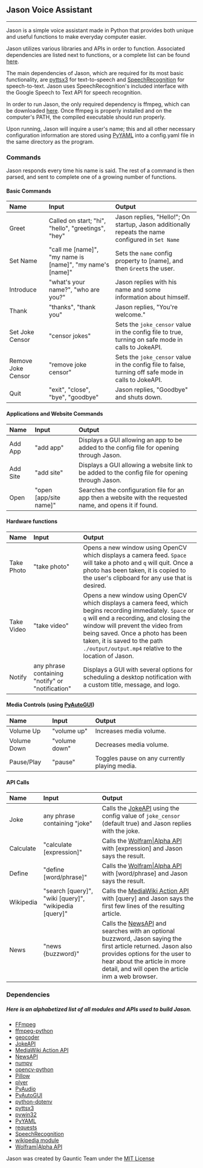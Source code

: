 ## Jason Voice Assistant
___
Jason is a simple voice assistant made in Python that provides both unique and useful functions to make everyday computer easier. 

Jason utilizes various libraries and APIs in order to function. Associated dependencies are listed next to functions, or a complete list can be found [here](#dependencies).

The main dependencies of Jason, which are required for its most basic functionality, are [pyttsx3](https://pypi.org/project/pyttsx3/) for text-to-speech and [SpeechRecognition](https://pypi.org/project/SpeechRecognition/) for speech-to-text.
Jason uses SpeechRecognition's included interface with the Google Speech to Text API for speech recognition.

In order to run Jason, the only required dependency is ffmpeg, which can be downloaded [here](https://www.ffmpeg.org/download.html). Once ffmpeg is properly installed and on the computer's PATH, the compiled executable should run properly.

Upon running, Jason will inquire a user's name; this and all other necessary configuration information are stored using [PyYAML](https://pypi.org/project/PyYAML/) into a config.yaml file in the same directory as the program.

### Commands

Jason responds every time his name is said. The rest of a command is then parsed, and sent to complete one of a growing number of functions.

#### Basic Commands

|Name|Input|Output|
|:---|:---|:---|
|Greet|Called on start; "hi", "hello", "greetings", "hey"|Jason replies, "Hello!"; On startup, Jason additionally repeats the name configured in `Set Name`
|Set Name|"call me [name]", "my name is [name]", "my name's [name]"|Sets the `name` config property to [name], and then `Greet`s the user.
|Introduce|"what's your name?", "who are you?"|Jason replies with his name and some information about himself.
|Thank|"thanks", "thank you"|Jason replies, "You're welcome."
|Set Joke Censor|"censor jokes"|Sets the `joke_censor` value in the config file to true, turning on safe mode in calls to JokeAPI.
|Remove Joke Censor|"remove joke censor"|Sets the `joke_censor` value in the config file to false, turning off safe mode in calls to JokeAPI.|
|Quit|"exit", "close", "bye", "goodbye"|Jason replies, "Goodbye" and shuts down.

#### Applications and Website Commands
|Name|Input|Output|
|:---|:---|:---|
|Add App|"add app"|Displays a GUI allowing an app to be added to the config file for opening through Jason.|
|Add Site|"add site"|Displays a GUI allowing a website link to be added to the config file for opening through Jason.|
|Open|"open [app/site name]"|Searches the configuration file for an app then a website with the requested name, and opens it if found.|

#### Hardware functions
|Name|Input|Output|
|:---|:---|:---|
|Take Photo|"take photo"|Opens a new window using OpenCV which displays a camera feed. `Space` will take a photo and `q` will quit. Once a photo has been taken, it is copied to the user's clipboard for any use that is desired.|
|Take Video|"take video"|Opens a new window using OpenCV which displays a camera feed, which begins recording immediately. `Space` or `q` will end a recording, and closing the window will prevent the video from being saved. Once a photo has been taken, it is saved to the path `./output/output.mp4` relative to the location of Jason.|
|Notify|any phrase containing "notify" or "notification"|Displays a GUI with several options for scheduling a desktop notification with a custom title, message, and logo.|

#### Media Controls (using [PyAutoGUI](https://pypi.org/project/PyAutoGUI/))
|Name|Input|Output|
|:---|:---|:---|
|Volume Up|"volume up"|Increases media volume.|
|Volume Down|"volume down"|Decreases media volume.|
|Pause/Play|"pause"|Toggles pause on any currently playing media.|

#### API Calls
|Name|Input|Output|
|:---|:---|:---|
|Joke|any phrase containing "joke"|Calls the [JokeAPI](https://v2.jokeapi.dev/) using the config value of `joke_censor` (default true) and Jason replies with the joke.|
|Calculate|"calculate [expression]"|Calls the [Wolfram&#124;Alpha API](https://products.wolframalpha.com/api/) with [expression] and Jason says the result.|
|Define|"define [word/phrase]"|Calls the [Wolfram&#124;Alpha API](https://products.wolframalpha.com/api/) with [word/phrase] and Jason says the result.|
|Wikipedia|"search [query]", "wiki [query]", "wikipedia [query]"|Calls the [MediaWiki Action API](https://www.mediawiki.org/wiki/API:Main_page) with [query] and Jason says the first few lines of the resulting article.|
|News|"news {buzzword}"|Calls the [NewsAPI](https://newsapi.org/) and searches with an optional buzzword, Jason saying the first article returned. Jason also provides options for the user to hear about the article in more detail, and will open the article inm a web browser.|

### Dependencies

##### Here is an alphabetized list of all modules and APIs used to build Jason.

- [FFmpeg](https://www.ffmpeg.org/)
- [ffmpeg-python](https://pypi.org/project/ffmpeg-python/)
- [geocoder](https://pypi.org/project/geocoder/)
- [JokeAPI](https://v2.jokeapi.dev/)
- [MediaWiki Action API](https://www.mediawiki.org/wiki/API:Main_page)
- [NewsAPI](https://newsapi.org/)
- [numpy](https://pypi.org/project/numpy/)
- [opencv-python](https://pypi.org/project/opencv-python/)
- [Pillow](https://pypi.org/project/Pillow/)
- [plyer](https://pypi.org/project/plyer/)
- [PyAudio](https://pypi.org/project/PyAudio/)
- [PyAutoGUI](https://pypi.org/project/PyAutoGUI/)
- [python-dotenv](https://pypi.org/project/python-dotenv/)
- [pyttsx3](https://pypi.org/project/pyttsx3/)
- [pywin32](https://pypi.org/project/pywin32/)
- [PyYAML](https://pypi.org/project/PyYAML/)
- [requests](https://pypi.org/project/requests/)
- [SpeechRecognition](https://pypi.org/project/SpeechRecognition/)
- [wikipedia module](https://pypi.org/project/wikipedia/)
- [Wolfram|Alpha API](https://products.wolframalpha.com/api/)

Jason was created by Gauntic Team under the [MIT License](./LICENSE.md)